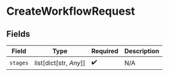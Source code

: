 # CreateWorkflowRequest


## Fields

| Field                  | Type                   | Required               | Description            |
| ---------------------- | ---------------------- | ---------------------- | ---------------------- |
| `stages`               | list[dict[str, *Any*]] | :heavy_check_mark:     | N/A                    |